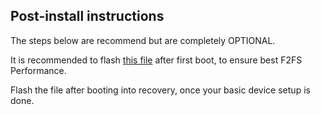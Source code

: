 ## Post-install instructions

The steps below are recommend but are completely OPTIONAL.

It is recommended to flash [this file](https://www.arter97.com/browse/f2fs/optimize/20190607/f2fs-optimize.zip) after first boot, to ensure best F2FS Performance.

Flash the file after booting into recovery, once your basic device setup is done.
